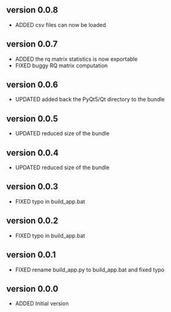 version 0.0.8
--------------
* ADDED   csv files can now be loaded

version 0.0.7
--------------
* ADDED   the rq matrix statistics is now exportable
* FIXED   buggy RQ matrix computation

version 0.0.6
--------------
* UPDATED added back the PyQt5/Qt directory to the bundle

version 0.0.5
--------------
* UPDATED reduced size of the bundle

version 0.0.4
--------------
* UPDATED reduced size of the bundle

version 0.0.3
--------------
* FIXED   typo in build_app.bat

version 0.0.2
--------------
* FIXED   typo in build_app.bat

version 0.0.1
--------------
* FIXED   rename build_app.py to build_app.bat and fixed typo

version 0.0.0
--------------
* ADDED   Initial version
